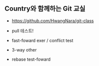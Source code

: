 ## Country와 함께하는 Git 교실

- https://github.com/HwangNara/git-class
- pull 테스트!



- fast-foward exer / conflict test
- 3-way other

- rebase test-foward

